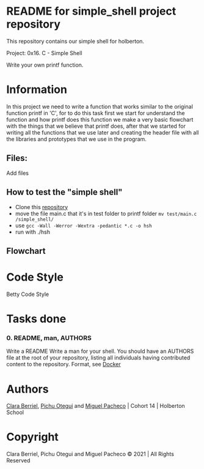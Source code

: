 
# README for simple_shell project repository

This repository contains our simple shell for holberton.

Project: 0x16. C - Simple Shell

Write your own printf function.

# Information

In this project we need to write a function that works similar to the original function printf in 'C', for to do this task first we start for understand the function and how printf does this function we make a very basic flowchart with the things that we believe that printf does, after that we started for writing all the functions that we use later and creating the header file with all the libraries and prototypes that we use in the program.

## Files:
 Add files

## How to test the "simple shell"

-   Clone this [repository](https://github.com/Miguel22247/simple_shell/)
-   move the file main.c that it's in test folder to printf folder `mv test/main.c /simple_shell/`
-   use  `gcc -Wall -Werror -Wextra -pedantic *.c -o hsh`
-   run with ./hsh

## Flowchart

# Code Style

Betty Code Style
 
# Tasks done
  ### 0. README, man, AUTHORS

   Write a README
   Write a man for your shell.
   You should have an AUTHORS file at the root of your repository, listing all individuals having contributed content to the repository. Format, see [Docker](https://intranet.hbtn.io/rltoken/xvzr_eas4Z83gL3Fp0slag)
  
# Authors

[Clara Berriel](https://github.com/jtusetgraniello), [Pichu Otegui](https://github.com/pichu185) and [Miguel Pacheco](https://github.com/Miguel22247) | Cohort 14 | Holberton School

# Copyright

Clara Berriel, Pichu Otegui and Miguel Pacheco &copy; 2021 | All Rights Reserved
